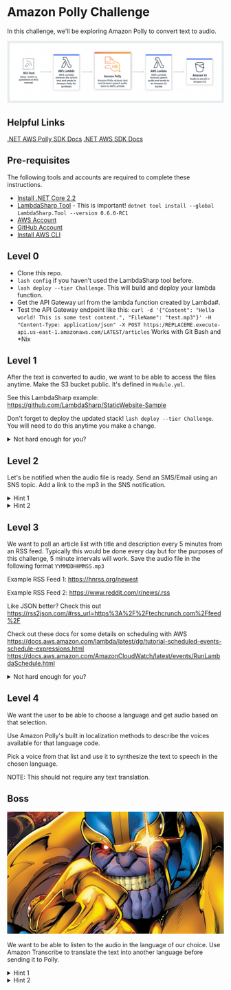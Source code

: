 # Amazon Polly Challenge

In this challenge, we'll be exploring Amazon Polly to convert text to audio.

![Flow](case-study.png)

## Helpful Links

[.NET AWS Polly SDK Docs](https://docs.aws.amazon.com/sdkfornet/v3/apidocs/index.html?page=Polly/MPollySynthesizeSpeechSynthesizeSpeechRequest.html&tocid=Amazon_Polly_AmazonPollyClient)
[.NET AWS SDK Docs](https://docs.aws.amazon.com/sdkfornet/v3/apidocs)

## Pre-requisites

The following tools and accounts are required to complete these instructions.

- [Install .NET Core 2.2](https://www.microsoft.com/net/download)
- [LambdaSharp Tool](https://github.com/LambdaSharp/LambdaSharpTool) - This is important! `dotnet tool install --global LambdaSharp.Tool --version 0.6.0-RC1`
- [AWS Account](https://aws.amazon.com/)
- [GitHub Account](https://github.com/)
- [Install AWS CLI](https://aws.amazon.com/cli/)

## Level 0

- Clone this repo.
- `lash config` if you haven't used the LambdaSharp tool before.
- `lash deploy --tier Challenge`. This will build and deploy your lambda function.
- Get the API Gateway url from the lambda function created by Lambda#.
- Test the API Gateway endpoint like this: `curl -d '{"Content": "Hello world! This is some test content.", "FileName": "test.mp3"}' -H "Content-Type: application/json" -X POST https:/REPLACEME.execute-api.us-east-1.amazonaws.com/LATEST/articles` Works with Git Bash and *Nix

## Level 1

After the text is converted to audio, we want to be able to access the files anytime. Make the S3 bucket public. It's defined in `Module.yml`.

See this LambdaSharp example: https://github.com/LambdaSharp/StaticWebsite-Sample

Don't forget to deploy the updated stack! `lash deploy --tier Challenge`. You will need to do this anytime you make a change.

<details><summary>Not hard enough for you?</summary>
We don't want to expend processing power on duplicate files! If the content of the incoming article is identical to one that has already been saved, then ignore it.
</details>

## Level 2

Let's be notified when the audio file is ready. Send an SMS/Email using an SNS topic. Add a link to the mp3 in the SNS notification.

<details><summary>Hint 1</summary>

[Amazon SNS Publish](https://docs.aws.amazon.com/sdkfornet/v3/apidocs/index.html?page=SNS/MSNSPublishAsyncStringStringCancellationToken.html&tocid=Amazon_SimpleNotificationService_Amaz)

</details>

<details><summary>Hint 2</summary>
Create a SNS topic in `Module.yml` using `lash new resource ArticleAudioDone AWS::SNS::Topic`
</details>

## Level 3

We want to poll an article list with title and description every 5 minutes from an RSS feed. Typically this would be done every day but for the purposes of this challenge, 5 minute intervals will work. Save the audio file in the following format `YYMMDDHHMMSS.mp3`

Example RSS Feed 1: https://hnrss.org/newest

Example RSS Feed 2: https://www.reddit.com/r/news/.rss

Like JSON better? Check this out https://rss2json.com/#rss_url=https%3A%2F%2Ftechcrunch.com%2Ffeed%2F

Check out these docs for some details on scheduling with AWS
https://docs.aws.amazon.com/lambda/latest/dg/tutorial-scheduled-events-schedule-expressions.html
https://docs.aws.amazon.com/AmazonCloudWatch/latest/events/RunLambdaSchedule.html

<details><summary>Not hard enough for you?</summary>
Parse the article's html into plain text then convert it to an mp3.  This could be in the field: `content:encoded`
</details>

## Level 4

We want the user to be able to choose a language and get audio based on that selection. 

Use Amazon Polly's built in localization methods to describe the voices available for that language code. 

Pick a voice from that list and use it to synthesize the text to speech in the chosen language.

NOTE: This should not require any text translation.

## Boss

![Flow](thanos.jpg)

We want to be able to listen to the audio in the language of our choice. Use Amazon Transcribe to translate the text into another language before sending it to Polly.

<details><summary>Hint 1</summary>
Polly and Transcribe are similar services. Use the existing definitions in the `Module.yml` for ideas.
</details>

<details><summary>Hint 2</summary>
No, this is the boss level!
</details>
